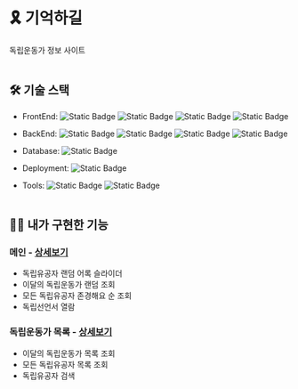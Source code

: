 # 🎗 기억하길
독립운동가 정보 사이트<br><br>

## 🛠️ 기술 스택
- FrontEnd: 
![Static Badge](https://img.shields.io/badge/HTML5-E34F26?logo=html5&logoColor=white)
![Static Badge](https://img.shields.io/badge/CSS3-1572B6?logo=css3&logoColor=white)
![Static Badge](https://img.shields.io/badge/JavaScript-F7DF1E?logo=javascript&logoColor=black)
![Static Badge](https://img.shields.io/badge/jQuery-0769AD?logo=jquery&logoColor=white)

- BackEnd: 
![Static Badge](https://img.shields.io/badge/JAVA%2017-%23F80000?logo=oracle&logoColor=white)
![Static Badge](https://img.shields.io/badge/Spring%20Boot-6DB33F?logo=springboot&logoColor=white)
![Static Badge](https://img.shields.io/badge/MyBatis-C71A36?logo=apachemaven&logoColor=white)
![Static Badge](https://img.shields.io/badge/JSP%2FJSTL-%236DB33F)

- Database: 
![Static Badge](https://img.shields.io/badge/MySQL%208.0-4479A1?logo=mysql&logoColor=white)

- Deployment:
![Static Badge](https://img.shields.io/badge/Naver%20Cloud-03C75A?logo=naver&logoColor=white)

- Tools: 
![Static Badge](https://img.shields.io/badge/STS4-6DB33F?logo=spring&logoColor=white)
![Static Badge](https://img.shields.io/badge/GitHub-181717?logo=github&logoColor=white)
<br><br>

## 🙋‍♀️ 내가 구현한 기능
### 메인 - [상세보기](https://github.com/subin4591/remember/wiki/%EA%B8%B0%EB%8A%A5-%EC%86%8C%EA%B0%9C-(%EB%A9%94%EC%9D%B8))
- 독립유공자 랜덤 어록 슬라이더
- 이달의 독립운동가 랜덤 조회
- 모든 독립유공자 존경해요 순 조회
- 독립선언서 열람
### 독립운동가 목록 - [상세보기](https://github.com/subin4591/remember/wiki/%EA%B8%B0%EB%8A%A5-%EC%86%8C%EA%B0%9C-(%EB%8F%85%EB%A6%BD%EC%9C%A0%EA%B3%B5%EC%9E%90-%EB%AA%A9%EB%A1%9D))
- 이달의 독립운동가 목록 조회
- 모든 독립유공자 목록 조회
- 독립유공자 검색
